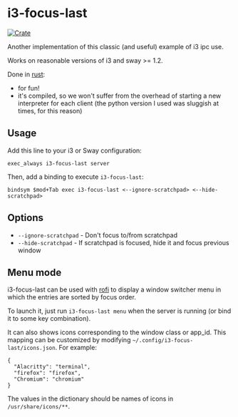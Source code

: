 i3-focus-last
=============

[![Crate](https://meritbadge.herokuapp.com/i3-focus-last)](https://crates.io/crates/i3-focus-last)

Another implementation of this classic (and useful) example of i3 ipc use.

Works on reasonable versions of i3 and sway >= 1.2.

Done in [rust](https://www.rust-lang.org):

* for fun!
* it's compiled, so we won't suffer from the overhead of starting a new
  interpreter for each client (the python version I used was sluggish at
  times, for this reason)

Usage
-----

Add this line to your i3 or Sway configuration:

```
exec_always i3-focus-last server
```

Then, add a binding to execute `i3-focus-last`:

```
bindsym $mod+Tab exec i3-focus-last <--ignore-scratchpad> <--hide-scratchpad>
```

Options
--------
- `--ignore-scratchpad` - Don't focus to/from scratchpad
- `--hide-scratchpad` - If scratchpad is focused, hide it and focus previous window

Menu mode
---------

i3-focus-last can be used with [rofi](https://github.com/davatorium/rofi) to display a window switcher menu in which the entries are sorted by focus order.

To launch it, just run `i3-focus-last menu` when the server is running (or bind it to some key combination).

It can also shows icons corresponding to the window class or app_id. This mapping can be customized by modifying `~/.config/i3-focus-last/icons.json`. For example:

```
{
  "Alacritty": "terminal",
  "firefox": "firefox",
  "Chromium": "chromium"
}
```

The values in the dictionary should be names of icons in `/usr/share/icons/**`.
